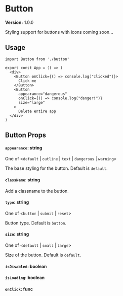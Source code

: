 # Button

**Version:** 1.0.0

Styling support for buttons with icons coming soon...

## Usage

```react
import Button from './button'

export const App = () => (
  <div>
    <Button onClick={() => console.log("clicked")}>
      Click me
    </Button>
    <Button
      appearance="dangerous"
      onClick={() => console.log("danger!")}
      size="large"
    >
      Delete entire app
  </div>
)
```

## Button Props

#### `appearance`: string

One of <`default` | `outline` | `text` | `dangerous` | `warning`>

The base styling for the button. Default is `default`.

#### `className`: string

Add a classname to the button.

#### `type`: string

One of <`button` | `submit` | `reset`>

Button type. Default is `button`.

#### `size`: string

One of <`default` | `small` | `large`>

Size of the button. Default is `default`.

#### `isDisabled`: boolean



#### `isLoading`: boolean



#### `onClick`: func

